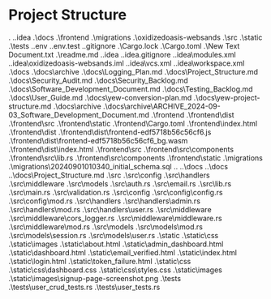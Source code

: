 # Project Structure

.
.\.idea
.\docs
.\frontend
.\migrations
.\oxidizedoasis-websands
.\src
.\static
.\tests
.\.env
.\.env.test
.\.gitignore
.\Cargo.lock
.\Cargo.toml
.\New Text Document.txt
.\readme.md
.\.idea
.\.idea\.gitignore
.\.idea\modules.xml
.\.idea\oxidizedoasis-websands.iml
.\.idea\vcs.xml
.\.idea\workspace.xml
.\docs
.\docs\archive
.\docs\Logging_Plan.md
.\docs\Project_Structure.md
.\docs\Security_Audit.md
.\docs\Security_Backlog.md
.\docs\Software_Development_Document.md
.\docs\Testing_Backlog.md
.\docs\User_Guide.md
.\docs\yew-conversion-plan.md
.\docs\yew-project-structure.md
.\docs\archive
.\docs\archive\ARCHIVE_2024-09-03_Software_Development_Document.md
.\frontend
.\frontend\dist
.\frontend\src
.\frontend\static
.\frontend\Cargo.toml
.\frontend\index.html
.\frontend\dist
.\frontend\dist\frontend-edf5718b56c56cf6.js
.\frontend\dist\frontend-edf5718b56c56cf6_bg.wasm
.\frontend\dist\index.html
.\frontend\src
.\frontend\src\components
.\frontend\src\lib.rs
.\frontend\src\components
.\frontend\static
.\migrations
.\migrations\20240901010340_initial_schema.sql
.\.
.\.\docs
.\.\docs
.\.\docs\Project_Structure.md
.\src
.\src\config
.\src\handlers
.\src\middleware
.\src\models
.\src\auth.rs
.\src\email.rs
.\src\lib.rs
.\src\main.rs
.\src\validation.rs
.\src\config
.\src\config\config.rs
.\src\config\mod.rs
.\src\handlers
.\src\handlers\admin.rs
.\src\handlers\mod.rs
.\src\handlers\user.rs
.\src\middleware
.\src\middleware\cors_logger.rs
.\src\middleware\middleware.rs
.\src\middleware\mod.rs
.\src\models
.\src\models\mod.rs
.\src\models\session.rs
.\src\models\user.rs
.\static
.\static\css
.\static\images
.\static\about.html
.\static\admin_dashboard.html
.\static\dashboard.html
.\static\email_verified.html
.\static\index.html
.\static\login.html
.\static\token_failure.html
.\static\css
.\static\css\dashboard.css
.\static\css\styles.css
.\static\images
.\static\images\signup-page-screenshot.png
.\tests
.\tests\user_crud_tests.rs
.\tests\user_tests.rs